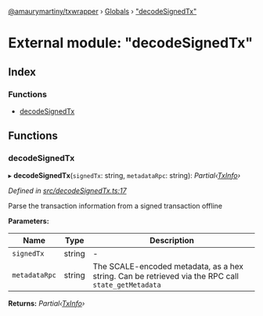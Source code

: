 [@amaurymartiny/txwrapper](../README.md) › [Globals](../globals.md) › ["decodeSignedTx"](_decodesignedtx_.md)

# External module: "decodeSignedTx"

## Index

### Functions

* [decodeSignedTx](_decodesignedtx_.md#decodesignedtx)

## Functions

###  decodeSignedTx

▸ **decodeSignedTx**(`signedTx`: string, `metadataRpc`: string): *Partial‹[TxInfo](../interfaces/_balancetransfer_.txinfo.md)›*

*Defined in [src/decodeSignedTx.ts:17](https://github.com/amaurymartiny/polkadotjs-wrapper/blob/23f3f82/src/decodeSignedTx.ts#L17)*

Parse the transaction information from a signed transaction
offline

**Parameters:**

Name | Type | Description |
------ | ------ | ------ |
`signedTx` | string | - |
`metadataRpc` | string | The SCALE-encoded metadata, as a hex string. Can be retrieved via the RPC call `state_getMetadata`  |

**Returns:** *Partial‹[TxInfo](../interfaces/_balancetransfer_.txinfo.md)›*
